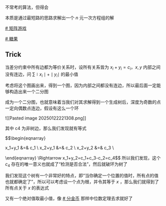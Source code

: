 不常考的算法，但得会

本质是通过最短路的思路求解出一个 $n$ 元一次方程组的解

[# 矩阵游戏](https://www.luogu.com.cn/problem/P7515)

[# 糖果](https://www.luogu.com.cn/problem/P3275)


## Trick

当差分约束中所有边都为等价关系时，设所有关系皆为 $x_i+y_i=c_i$，$x,y$ 内部之间没有连边，问 $\sum \mid x_i\mid +\mid y_i\mid$ 的最小值  
  
考虑将这个图画出来，得到一个图，因为内部之间都没有连边，所以最后面一定能够构造出来一个二分图

成为一个二分图，也就意味着当我们对其求解得到一个生成树后，深度为奇数的点一定向偶数点连边，假设有这么一个环

![[Pasted image 20250122221308.png]]

其中 c4 为非树边，那么我们发现就有等式

$$\begin{eqnarray}

x_1+y_1 &=& c_1 \\
x_2+y_1 &=& c_2 \\
x_2+y_2 &=& c_3 \\


\end{eqnarray} \Rightarrow x_1+y_2=c_1+c_3-c_2=c_4$$
所以我们发现，这个 $c_4$ 存在的唯一意义也就成了“检测是否合法”，然后就破环为树了

我们发现这个树有一个非常好的特点，即“当你确定一个位置的值时，所有点的值也就都确定了”，所以可以考虑设一个点为根，并令其等于 $x$ ，那么我们就得到了所有点关于 $x$ 的表达式

又有一个绝对值取最小值，像 [# 分金币](https://www.luogu.com.cn/problem/P5817) 那样中位数定理去求就好了
